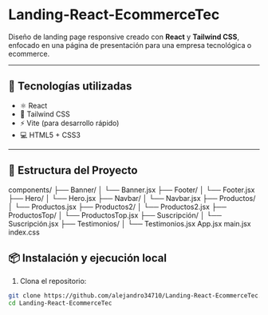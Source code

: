 # Landing-React-EcommerceTec

Diseño de landing page responsive creado con **React** y **Tailwind CSS**, enfocado en una página de presentación para una empresa tecnológica o ecommerce.

---

## 🚀 Tecnologías utilizadas

- ⚛️ React
- 🎨 Tailwind CSS
- ⚡ Vite (para desarrollo rápido)
- 💻 HTML5 + CSS3

---

## 📁 Estructura del Proyecto

components/
├── Banner/
│ └── Banner.jsx
├── Footer/
│ └── Footer.jsx
├── Hero/
│ └── Hero.jsx
├── Navbar/
│ └── Navbar.jsx
├── Productos/
│ └── Productos.jsx
├── Productos2/
│ └── Productos2.jsx
├── ProductosTop/
│ └── ProductosTop.jsx
├── Suscripción/
│ └── Suscripción.jsx
├── Testimonios/
│ └── Testimonios.jsx
App.jsx
main.jsx
index.css
## 📦 Instalación y ejecución local

1. Clona el repositorio:
```bash
git clone https://github.com/alejandro34710/Landing-React-EcommerceTec.git
cd Landing-React-EcommerceTec
